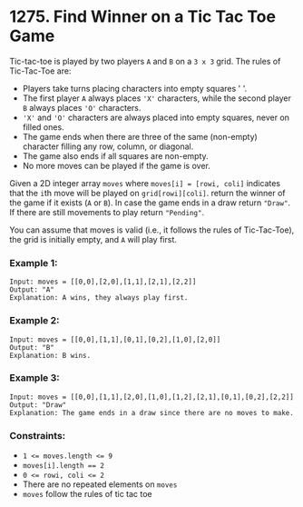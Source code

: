 # 1275. Find Winner on a Tic Tac Toe Game

Tic-tac-toe is played by two players `A` and `B` on a `3 x 3` grid. The rules of Tic-Tac-Toe are:

- Players take turns placing characters into empty squares ' '.
- The first player `A` always places `'X'` characters, while the second player `B` always places `'O'` characters.
- `'X'` and `'O'` characters are always placed into empty squares, never on filled ones.
- The game ends when there are three of the same (non-empty) character filling any row, column, or diagonal.
- The game also ends if all squares are non-empty.
- No more moves can be played if the game is over.

Given a 2D integer array `moves` where `moves[i] = [rowi, coli]` indicates that the `i`th move will be played on `grid[rowi][coli]`. return the winner of the game if it exists (`A` or `B`). In case the game ends in a draw return `"Draw"`. If there are still movements to play return `"Pending"`.

You can assume that moves is valid (i.e., it follows the rules of Tic-Tac-Toe), the grid is initially empty, and `A` will play first.

### Example 1:

```
Input: moves = [[0,0],[2,0],[1,1],[2,1],[2,2]]
Output: "A"
Explanation: A wins, they always play first.
```

### Example 2:

```
Input: moves = [[0,0],[1,1],[0,1],[0,2],[1,0],[2,0]]
Output: "B"
Explanation: B wins.
```

### Example 3:

```
Input: moves = [[0,0],[1,1],[2,0],[1,0],[1,2],[2,1],[0,1],[0,2],[2,2]]
Output: "Draw"
Explanation: The game ends in a draw since there are no moves to make.
```

### Constraints:

- `1 <= moves.length <= 9`
- `moves[i].length == 2`
- `0 <= rowi, coli <= 2`
- There are no repeated elements on `moves`
- `moves` follow the rules of tic tac toe
